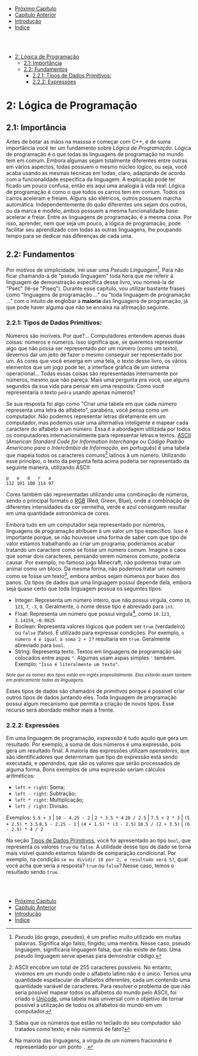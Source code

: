- [Próximo Capítulo](./c++.md)
- [Capítulo Anterior](./ponto%20de%20entrada.md)
- [Introdução](../introdução.md)
- [Índice](../índice.md)

<br><br>





- [2: Lógica de Programação](#2-lógica-de-programação)
  - [2.1: Importância](#21-importância)
  - [2.2: Fundamentos](#22-fundamentos)
    - [2.2.1: Tipos de Dados Primitivos:](#221-tipos-de-dados-primitivos)
    - [2.2.2: Expressões](#222-expressões)





# 2: Lógica de Programação
## 2.1: Importância

Antes de botar as mãos na masssa e começar com C++, é de suma importância você ter um fundamento sobre *Lógica de Programação*.
Lógica de programação é o que todas as linguagens de programação no mundo tem em comum. Embora algumas sejam totalmente diferentes entre outras em vários aspectos, todas possuem o mesmo núcleo lógico, ou seja, você acaba usando as mesmas técnicas em todas, claro, adaptando de acordo com a funcionalidade específica da linguagem. A explicação pode ter ficado um pouco confusa, então eis aqui uma analogia à vida real: Lógica de programação é como o que todos os carros tem em comum. Todos os carros aceleram e freiam. Alguns são elétricos, outros possuem marcha automática. Independentemente do quão diferentes uns sejam dos outros, ou da marca e modelo, ambos possuem a mesma funcionalidade base: acelerar e freiar. Entre as linguagens de programação, é a mesma coisa.
Por isso, aprender, nem que seja um pouco, a lógica de programação, pode facilitar seu aprendizado com todas as outras linguagens, lhe poupando tempo para se dedicar nas diferenças de cada uma.





## 2.2: Fundamentos

Por motivos de simplicidade, irei usar uma *Pseudo Linguagem[^1]*. Para não ficar chamando-a de "pseudo linguagem" toda hora que me referir à linguagem de demonstração específica desse livro, vou nomeá-la de "Psec" (lê-se "Piseq").
Durante esse capítulo, vou utilizar bastante frases como "linguagens de programação ..." ou "toda linguagem de programação ..." com o intuito de englobar a **maioria** das linguagens de programação, já que pode haver alguma que não se encaixa na afirmação seguinte.



### 2.2.1: Tipos de Dados Primitivos:

Números são incríveis. Por que?... Computadores entendem apenas duas coisas: números e números. Isso significa que, se queremos representar algo que não possa ser representado por um número (como um texto), devemos dar um jeito de fazer o mesmo conseguir ser representado por um. As cores que você enxerga em uma tela, o texto desse livro, os vários elementos que um jogo pode ter, a interface gráfica de um sistema operacional... Todas essas coisas são representadas internamente por números, mesmo que não pareça. Mais uma pergunta pra você, use alguns segundos da sua vida para pensar em uma resposta: Como você representaria o texto `pedra` usando apenas números?

Se sua resposta foi algo como "Criar uma tabela em que cada número representa uma letra do alfabeto", parabéns, você pensa como um computador. Não podemos representar letras diretamente em um computador, mas podemos usar uma alternativa inteligente e mapear cada caractere do alfabeto à um número. Essa é a abordagem utilizada por todos os computadores internacionalmente para representar letras e textos. [ASCII](https://pt.wikipedia.org/wiki/ASCII) (*American Standard Code for Information Interchange* ou *Código Padrão Americano para o Intercâmbio de Informação*, em português) é uma tabela que mapeia todos os caracteres comuns[^2] latinos à um número. Utilizando esse princípio, o texto da pergunta feita acima poderia ser representado da seguinte maneira, utilizando ASCII:


```
p   e   d   r   a
112 101 100 114 97
```


Cores também são representadas utilizando uma combinação de números, sendo o principal formato o [RGB](https://pt.wikipedia.org/wiki/RGB) (Red, Green, Blue), onde a combinação de diferentes intensidades da cor vermelha, verde e azul conseguem resultar em uma quantidade astronômica de cores.

Embora tudo em um computador seja representado por números, linguagens de programação atribuem à um valor um tipo específico. Isso é importante porque, se não houvesse uma forma de saber com que tipo de valor estamos trabalhando ao criar um programa, poderíamos acabar tratando um caractere como se fosse um número comum. Imagine o caos que somar dois caracteres, pensando serem números comuns, poderia causar. Por exemplo, no famoso jogo Minecraft, não podemos tratar um animal como um bloco. Da mesma forma, não podemos tratar um número como se fosse um texto[^3], embora ambos sejam números por baixo dos panos.
Os tipos de dados que uma linguagem possui depende dela, embora seja quase certo que toda linguagem possua os seguintes tipos:

- Integer: Representa um número inteiro, que não possui vírgula, como `10`, `123`, `7`, `-3`, `0`. Geralmente, o nome desse tipo é abreviado para `int`.
- Float: Representa um número que possui vírgula[^4], como `10.123`, `3.14159`, `-0.0825`
- Boolean: Representa valores lógicos que podem ser `true` (verdadeiro) ou `false` (falso). É utilizado para expressar condições. Por exemplo, `o número 4 é igual à soma 2 + 2?` resultaria em `true`. Geralmente abreviado para `bool`.
- String: Representa texto. Textos em linguagens de programação são colocados entre aspas `"`. Algumas usam aspas simples `'` também. Exemplo: `"Isso é literalmente um texto"`.

*<small>Note que os nomes dos tipos estão em inglês propositalmente. Elas estarão assim também em praticamente todas as linguagens.</small>*

Esses tipos de dados são chamados de *primitivos* porque é possível criar outros tipos de dados juntando eles. Toda linguagem de programação possui algum mecanismo que permita a criação de novos tipos. Esse recurso será abordado melhor mais à frente.



### 2.2.2: Expressões

Em uma linguagem de programação, *expressão* é tudo aquilo que gera um resultado. Por exemplo, a soma de dois números é uma expressão, pois gera um resultado final. A maioria das expressões utilizam *operadores*, que são identificadores que determinam que tipo de expressão está sendo executada, e *operandos*, que são os valores que serão processados de alguma forma. Bons exemplos de uma expressão seriam cálculos aritméticos:

<!-- TODO: falar sobre precedência -->
<!-- TODO: falar sobre expressões binárias, unárias e ternárias -->

- `left + right`: Soma;
- `left - right`: Subtração;
- `left * right`: Multiplicação;
- `left / right`: Divisão.

Exemplos:
`5.5 + 3` | `10 - 4.25 - 2` | `2 * 3.5 * 4`
`20 / 2.5` | `7.5 + 2 * 3` | `(5 + 2.5) * 3.5`
`8.5 - 2.25 - 1` | `(4 + 1.5) * (3 - 2.5)`
`10.5 / (2 + 3.5)` | `(6 - 2.5) * 4 / 2`






Na seção [Tipos de Dados Primitivos](#221-tipos-de-dados-primitivos), você foi apresentado ao tipo `bool`, que representa os valores `true` ou `false`. A utilidade desse tipo de dado se torna mais visível quando estamos falando de comparação condicional. Por exemplo, na condição `se eu dividir 10 por 2, o resultado será 5?`, qual você acha que seria a resposta? `true` ou `false`?
Nesse caso, temos o resultado sendo `true`.

<!-- TODO: falar sobre os operadores de comparação -->




<br><br>

- [Próximo Capítulo](./c++.md)
- [Capítulo Anterior](./ponto%20de%20entrada.md)
- [Introdução](../introdução.md)
- [Índice](../índice.md)





[^1]: *Pseudo* (do grego, pseudes), é um prefixo muito utilizado em muitas palavras. Significa algo falso, fingido; uma mentira. Nesse caso, pseudo linguagem, significaria linguagem falsa, que não existe de fato. Uma pseudo linguagem serve apenas para demonstrar código.


[^2]: ASCII encobre um total de 255 caracteres possíveis. No entanto, vivemos em um mundo onde o alfabeto latino não é o único. Temos uma quantidade espetacular de alfabetos diferentes, cada um contendo uma quantidade variável de caracteres. Para resolver o problema de que não seria possível mapear todos os alfabetos do mundo pelo ASCII, foi criado o [Unicode](https://home.unicode.org/), uma tabela mais universal com o objetivo de tornar possível a utilização de todos os alfabetos do mundo em um computador.


[^3]: Sabia que os números que estão no teclado do seu computador são tratados como texto, e não números de fato?


[^4]: Na maioria das linguagens, a vírgula de um número fracionário é representado por um ponto `.`.

